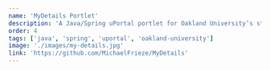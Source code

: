 ```yaml
---
name: 'MyDetails Portlet'
description: 'A Java/Spring uPortal portlet for Oakland University’s student portal. I thought I would list this here since I mentioned working there in my introduction blog post. '
order: 4
tags: ['java', 'spring', 'uportal', 'oakland-university']
image: './images/my-details.jpg'
link: 'https://github.com/MichaelFrieze/MyDetails'
---
```

